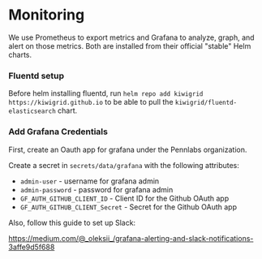 # Monitoring

We use Prometheus to export metrics and Grafana to analyze, graph, and alert on those metrics. Both are installed from their official "stable" Helm charts.

### Fluentd setup

Before helm installing fluentd, run ```helm repo add kiwigrid https://kiwigrid.github.io```
 to be able to pull the `kiwigrid/fluentd-elasticsearch` chart.

### Add Grafana Credentials

First, create an Oauth app for grafana under the Pennlabs organization.

Create a secret in `secrets/data/grafana` with the following attributes:

- `admin-user` - username for grafana admin
- `admin-password` - password for grafana admin
- `GF_AUTH_GITHUB_CLIENT_ID` - Client ID for the Github OAuth app
- `GF_AUTH_GITHUB_CLIENT_Secret` - Secret for the Github OAuth app

Also, follow this guide to set up Slack:

https://medium.com/@_oleksii_/grafana-alerting-and-slack-notifications-3affe9d5f688